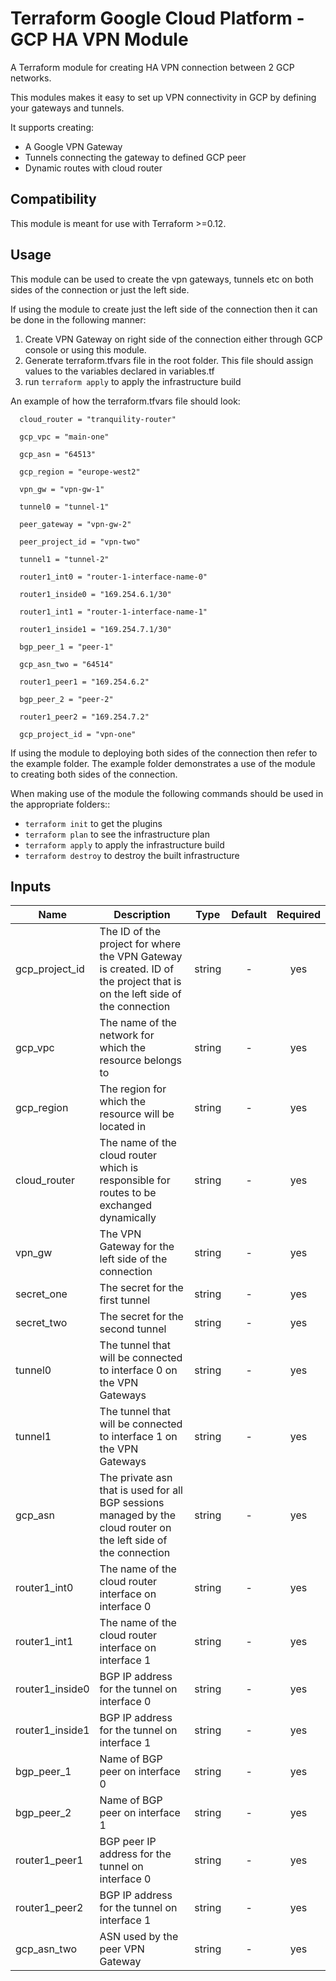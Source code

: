 # Terraform Google Cloud Platform - GCP HA VPN Module

A Terraform module for creating HA VPN connection between 2 GCP networks.

This modules makes it easy to set up VPN connectivity in GCP by defining your gateways and tunnels.

It supports creating:

- A Google VPN Gateway
- Tunnels connecting the gateway to defined GCP peer
- Dynamic routes with cloud router

## Compatibility

This module is meant for use with Terraform >=0.12.

## Usage

This module can be used to create the vpn gateways, tunnels etc on both sides of the connection or just the left side. 

If using the module to create just the left side of the connection then it can be done in the following manner:
1) Create VPN Gateway on right side of the connection either through GCP console or using this module.
2) Generate terraform.tfvars file in the root folder. This file should assign values to the variables declared in variables.tf
3) run `terraform apply` to apply the infrastructure build

An example of how the terraform.tfvars file should look:

```hcl
  cloud_router = "tranquility-router"

  gcp_vpc = "main-one"

  gcp_asn = "64513"

  gcp_region = "europe-west2"

  vpn_gw = "vpn-gw-1"

  tunnel0 = "tunnel-1"

  peer_gateway = "vpn-gw-2"

  peer_project_id = "vpn-two"

  tunnel1 = "tunnel-2"

  router1_int0 = "router-1-interface-name-0"

  router1_inside0 = "169.254.6.1/30"

  router1_int1 = "router-1-interface-name-1"

  router1_inside1 = "169.254.7.1/30"

  bgp_peer_1 = "peer-1"

  gcp_asn_two = "64514"

  router1_peer1 = "169.254.6.2"

  bgp_peer_2 = "peer-2"

  router1_peer2 = "169.254.7.2"

  gcp_project_id = "vpn-one"
```

If using the module to deploying both sides of the connection then refer to the example folder. The example folder demonstrates a use of the module to creating both sides of the connection. 

When making use of the module the following commands should be used in the appropriate folders::

- `terraform init` to get the plugins
- `terraform plan` to see the infrastructure plan
- `terraform apply` to apply the infrastructure build
- `terraform destroy` to destroy the built infrastructure

## Inputs
| Name               | Description                                                                                                                                                         |  Type  | Default | Required |
| ------------------ | ------------------------------------------------------------------------------------------------------------------------------------------------------------------- | :----: | :-----: | :------: |
| gcp_project_id         | The ID of the project for where the VPN Gateway is created. ID of the project that is on the left side of the connection                                                                                                                | string |    -    |   yes    |
| gcp_vpc            | The name of the network for which the resource belongs to                                                                                                                               | string |    -    |   yes    |
| gcp_region             | The region for which the resource will be located in                                                                                                    | string |    -    |   yes    |
| cloud_router       | The name of the cloud router which is responsible for routes to be exchanged dynamically                                                                                                                           |  string  |    -    |   yes    |
| vpn_gw | The VPN Gateway for the left side of the connection                      | string |    -    |   yes    |
| secret_one       | The secret for the first tunnel                                                                                                                      |  string   |    -    |    yes    |
| secret_two           | The secret for the second tunnel |  string  |    -    |   yes    |
| tunnel0        | The tunnel that will be connected to interface 0 on the VPN Gateways                                                                                                      |  string   |    -    |    yes    |
| tunnel1        | The tunnel that will be connected to interface 1 on the VPN Gateways                                                                                                      |  string   |    -    |    yes    |
| gcp_asn        | The private asn that is used for all BGP sessions managed by the cloud router on the left side of the connection                                                                                                      |  string   |    -    |    yes    |
| router1_int0        | The name of the cloud router interface on interface 0                                                                                                      |  string   |    -    |    yes    |
| router1_int1        | The name of the cloud router interface on interface 1                                                                                                      |  string   |    -    |    yes    |
| router1_inside0        | BGP IP address for the tunnel on interface 0                                                                                                      |  string   |    -    |    yes    |
| router1_inside1        | BGP IP address for the tunnel on interface 1                                                                                                      |  string   |    -    |    yes    |
| bgp_peer_1        | Name of BGP peer on interface 0                                                                                                      |  string   |    -    |    yes    |
| bgp_peer_2        | Name of BGP peer on interface 1                                                                                                      |  string   |    -    |    yes    |
| router1_peer1        | BGP peer IP address for the tunnel on interface 0                                                                                                      |  string   |    -    |    yes    |
| router1_peer2        | BGP IP address for the tunnel on interface 1                                                                                                      |  string   |    -    |    yes    |
| gcp_asn_two        | ASN used by the peer VPN Gateway                                                                                                      |  string   |    -    |    yes    |





